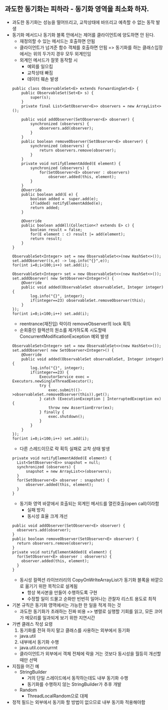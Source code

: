 ## 과도한 동기화는 피하라 - 동기화 영역을 최소화 하자.
* 과도한 동기화는 성능을 떨어뜨리고, 교착상태에 바뜨리고 예측할 수 없는 동작 발생
* 동기화 메서드나 동기화 블록 안에서는 제어를 클라이언트에 양도하면 안 된다.
  - 재정의할 수 있는 메서드는 호출하면 안됨
  - 클라이언트가 넘겨준 함수 객체를 호출하면 안됨
  => 동기화를 하는 클래스입장에서는 위의 두가지 경우 모두 외계인임
  - 외계인 메서드가 잘못 동작할 시
    - 예외를 일으킴
    - 교착상태 빠짐
    - 데이터 훼손 발생
  ```
  public class ObservableSet<E> extends ForwardingSet<E> {
      public ObservableSet(Set<E> s) {
          super(s);
      }
      private final List<SetObserver<E>> observers = new ArrayList<>();
  
      public void addObserver(SetObserver<E> observer) {
          synchronized (observers) {
              observers.add(observer);
          }
      }  
      public boolean removeObserver(SetObserver<E> observer) {
          synchronized (observers) {
              return observers.remove(observer);
          }
      }  
      private void notifyElementAdded(E element) {
          synchronized (observers) {
              for(SetObserver<E> observer : observers) 
                  observer.added(this, element);
          }
      }  
      @Override
      public boolean add(E e) {
          boolean added =  super.add(e);
          if(added) notifyElementAdded(e);
          return added;
      }
  
      @Override
      public boolean addAll(Collection<? extends E> c) {
          boolean result = false;
          for(E element : c) result |= add(element);
          return result;
      }
  }
  ```
  ```
  ObservableSet<Integer> set = new ObservableSet<>(new HashSet<>());
  set.addObserver((s,e) -> log.info("{}",e));
  for(int i=0;i<100;i++) set.add(i);
  ```
  ```
  ObservableSet<Integer> set = new ObservableSet<>(new HashSet<>());
  set.addObserver( new SetObserver<Integer>() {
      @Override
      public void added(ObservableSet observableSet, Integer integer) {
          log.info("{}", integer);
          if(integer==23) observableSet.removeObserver(this);
      }
  });
  for(int i=0;i<100;i++) set.add(i);
  ```
  - reentrance(재진입) 락이라 removeObserver의 lock 획득
   - 순회중인 컬렉션의 원소를 제거하도록 시도할때 ConcurrentModificationException 예외 발생
  ```
  ObservableSet<Integer> set = new ObservableSet<>(new HashSet<>());
  set.addObserver( new SetObserver<Integer>() {
      @Override
      public void added(ObservableSet observableSet, Integer integer) {
          log.info("{}", integer);
          if(integer==23) {
              ExecutorService exec = Executors.newSingleThreadExecutor();
              try {
                  exec.submit(()->observableSet.removeObserver(this)).get();
              } catch (ExecutionException | InterruptedException ex) {
                  throw new AssertionError(ex);
              } finally {
                  exec.shutdown();
              }
          }
      }
  });
  for(int i=0;i<100;i++) set.add(i);
  ```
  - 다른 스레드이므로 락 획득 실패로 교착 상태 발생
  ```
  private void notifyElementAdded(E element) {
    List<SetObserver<E>> snapshot = null;
    synchronized (observers) {
        snapshot = new ArrayList<>(observers);
    }
    for(SetObserver<E> observer : snapshot) {
        observer.added(this, element);
    }
  }
  ```
  - 동기화 영역 바깥에서 호출되는 외계인 메서드를 열린호출(open call)이라함
    - 실패 방지
    - 동시성 효율 크게 개선
  ```
  public void addObserver(SetObserver<E> observer) {
    observers.add(observer);
  }
  public boolean removeObserver(SetObserver<E> observer) {
    return observers.remove(observer);
  }
  private void notifyElementAdded(E element) {
    for(SetObserver<E> observer : observers) {
      observer.added(this, element);
    }
  }
  ```
  - 동시성 컬렉션 라이브러리의 CopyOnWrIteArrayList가 동기화 블록을 바깥으로 옮기기 위한 목적으로 설계됨
    - 항상 복사본을 만들어 수행하도록 구현
    - 수정할 일이 드물고 순화만 빈번히 일어나는 관찰자 리스트 용도로 최적
* 기본 규칙은 동기화 영역에서는 가능한 한 일을 적게 하는 것
  - 과도한 동기화가 초래하는 진짜 비용
    => 병렬로 실행할 기회를 읽고, 모든 코어가 메모리를 일과되게 보기 위한 지연시간
* 가변 클래스 작성 요령
  1. 동기화를 전혀 하지 말고 클래스를 사용하는 외부에서 동기화
    - java.util
  2. 내부에서 동기화 수행
    - java.util.concurrnt
    - 클라이언트가 외부에서 객체 전체에 락을 거는 것보다 동시성을 월등히 개선할때만 선택
* 지침을 어긴 예
  - StringBuilder
    - 거의 단일 스레이드에서 동작하는데도 내부 동기화 수행
    - 동기화를 수행하지 않는 StringBuilder가 추후 개발
  - Random
    - ThreadLocalRandom으로 대체
* 정적 필드는 외부에서 동기화 할 방법이 없으므로 내부 동기화 적용해야함